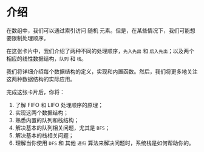 # 介绍

在数组中，我们可以通过索引访问 随机 元素。但是，在某些情况下，我们可能想要限制处理顺序。

在这张卡片中，我们介绍了两种不同的处理顺序，`先入先出` 和 `后入先出`；以及两个相应的线性数据结构，`队列` 和 `栈`。

我们将详细介绍每个数据结构的定义，实现和内置函数。然后，我们将更多地关注这两种数据结构的实际应用。

完成这张卡片后，你将：

1. 了解 FIFO 和 LIFO 处理顺序的原理；
2. 实现这两个数据结构；
3. 熟悉内置的队列和栈结构；
4. 解决基本的队列相关问题，尤其是 `BFS`；
5. 解决基本的栈相关问题；
6. 理解当你使用 `DFS` 和 其他 `递归` 算法来解决问题时，系统栈是如何帮助你的。

